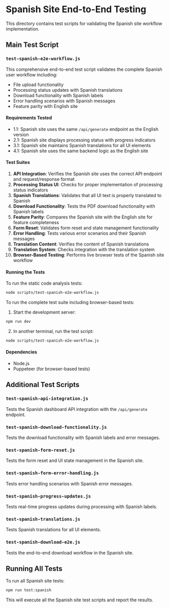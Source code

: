 # Spanish Site End-to-End Testing

This directory contains test scripts for validating the Spanish site workflow implementation.

## Main Test Script

### `test-spanish-e2e-workflow.js`

This comprehensive end-to-end test script validates the complete Spanish user workflow including:
- File upload functionality
- Processing status updates with Spanish translations
- Download functionality with Spanish labels
- Error handling scenarios with Spanish messages
- Feature parity with English site

#### Requirements Tested
- 1.1: Spanish site uses the same `/api/generate` endpoint as the English version
- 2.1: Spanish site displays processing status with progress indicators
- 3.1: Spanish site maintains Spanish translations for all UI elements
- 4.1: Spanish site uses the same backend logic as the English site

#### Test Suites
1. **API Integration**: Verifies the Spanish site uses the correct API endpoint and request/response format
2. **Processing Status UI**: Checks for proper implementation of processing status indicators
3. **Spanish Translations**: Validates that all UI text is properly translated to Spanish
4. **Download Functionality**: Tests the PDF download functionality with Spanish labels
5. **Feature Parity**: Compares the Spanish site with the English site for feature completeness
6. **Form Reset**: Validates form reset and state management functionality
7. **Error Handling**: Tests various error scenarios and their Spanish messages
8. **Translation Content**: Verifies the content of Spanish translations
9. **Translation System**: Checks integration with the translation system
10. **Browser-Based Testing**: Performs live browser tests of the Spanish site workflow

#### Running the Tests

To run the static code analysis tests:
```bash
node scripts/test-spanish-e2e-workflow.js
```

To run the complete test suite including browser-based tests:
1. Start the development server:
```bash
npm run dev
```

2. In another terminal, run the test script:
```bash
node scripts/test-spanish-e2e-workflow.js
```

#### Dependencies
- Node.js
- Puppeteer (for browser-based tests)

## Additional Test Scripts

### `test-spanish-api-integration.js`
Tests the Spanish dashboard API integration with the `/api/generate` endpoint.

### `test-spanish-download-functionality.js`
Tests the download functionality with Spanish labels and error messages.

### `test-spanish-form-reset.js`
Tests the form reset and UI state management in the Spanish site.

### `test-spanish-form-error-handling.js`
Tests error handling scenarios with Spanish error messages.

### `test-spanish-progress-updates.js`
Tests real-time progress updates during processing with Spanish labels.

### `test-spanish-translations.js`
Tests Spanish translations for all UI elements.

### `test-spanish-download-e2e.js`
Tests the end-to-end download workflow in the Spanish site.

## Running All Tests

To run all Spanish site tests:
```bash
npm run test:spanish
```

This will execute all the Spanish site test scripts and report the results.